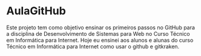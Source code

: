 # AulaGitHub
Este projeto tem como objetivo ensinar os primeiros passos no GitHub para a disciplina de Desenvolvimento de Sistemas para Web no Curso Técnico em Informática para Internet. Hoje eu ensinei aos alunos e alunas do curso Técnico em Informática para Internet como usar o github e gitkraken. 
